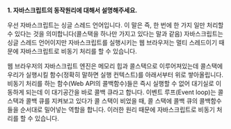 **1. 자바스크립트의 동작원리에 대해서 설명해주세요.**

우선 자바스크립트는 싱글 스레드 언어입니다. 이 말은 즉, 한 번에 한 가지 일만 처리할 수 있다는 것을 의미합니다(콜스택을 하나만 가지고 있다는 말과 같음)
자바스크립트는 싱글 스레드 언어이지만 자바스크립트를 실행시키는 웹 브라우저는 멀티 스레드이기 때문에 자바스크립트로 비동기 처리를 할 수 있습니다.

웹 브라우저의 자바스크립트 엔진은 메모리 힙과 콜스택으로 이루어져있는데 콜스택에 우리가 실행시킬 함수(정확히 말하면 실행 컨텍스트)를 아래서부터 위로 쌓아올립니다.
비동기 처리를 하는 함수(Web API의 콜백함수)들은 즉시 실행할 수 없어 대기실로 이동하게 되는데 이 대기공간을 바로 콜백 큐라고 합니다. 
이벤트 루프(Event loop)는 콜 스택과 콜백 큐를 지켜보고 있다가 콜 스택이 비었을 때, 콜 스택에 콜백 큐의 콜백함수들을 순서대로 밀어넣는 역할을 합니다. 
이러한 원리 때문에 자바스크립트로 비동기 처리를 할 수 있습니다. 

